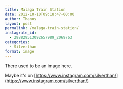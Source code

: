 ```yaml
---
title: Malaga Train Station
date: 2012-10-10T09:18:47+00:00
author: Thanos
layout: post
permalink: /malaga-train-station/
instagrate_id:
  - 298829513092657989_2069763
categories:
  - Silverthan
format: image
---
```

There used to be an image here.

Maybe it's on [https://www.instagram.com/silverthan/](https://www.instagram.com/silverthan/)